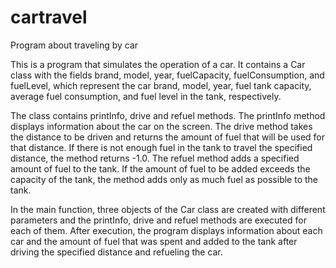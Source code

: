 # cartravel
Program about traveling by car

This is a program that simulates the operation of a car. It contains a Car class with the fields brand, model, year, fuelCapacity, fuelConsumption, and fuelLevel, which represent the car brand, model, year, fuel tank capacity, average fuel consumption, and fuel level in the tank, respectively.

The class contains printInfo, drive and refuel methods. The printInfo method displays information about the car on the screen. The drive method takes the distance to be driven and returns the amount of fuel that will be used for that distance. If there is not enough fuel in the tank to travel the specified distance, the method returns -1.0. The refuel method adds a specified amount of fuel to the tank. If the amount of fuel to be added exceeds the capacity of the tank, the method adds only as much fuel as possible to the tank.

In the main function, three objects of the Car class are created with different parameters and the printInfo, drive and refuel methods are executed for each of them. After execution, the program displays information about each car and the amount of fuel that was spent and added to the tank after driving the specified distance and refueling the car.
